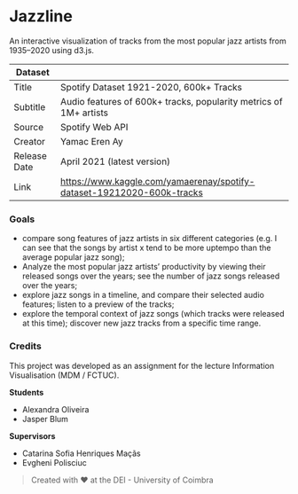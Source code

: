 # Jazzline

An interactive visualization of tracks from the most popular jazz artists from 1935–2020 using d3.js.

| Dataset ||
|----------|---------|
| Title | Spotify Dataset 1921-2020, 600k+ Tracks |
| Subtitle | Audio features of 600k+ tracks, popularity metrics of 1M+ artists |
| Source | Spotify Web API |
| Creator | Yamac Eren Ay |
| Release Date | April 2021 (latest version)|
| Link | https://www.kaggle.com/yamaerenay/spotify-dataset-19212020-600k-tracks |

### Goals

- compare song features of jazz artists in six different categories (e.g. I can see that the songs by artist x tend to be more uptempo than the average popular jazz song);
- Analyze the most popular  jazz artists’ productivity by viewing their released songs over the years;
see the number of jazz songs released over the years;
- explore jazz songs in a timeline, and compare their selected audio features;
listen to a preview of the tracks; 
- explore the temporal context of jazz songs (which tracks were released at this time);
discover new jazz tracks from a specific time range.


### Credits

This project was developed as an assignment for the lecture Information Visualisation (MDM / FCTUC).

**Students**
 - Alexandra Oliveira
 - Jasper Blum
 
**Supervisors**
 - Catarina Sofia Henriques Maçãs
 - Evgheni Polisciuc


> Created with ❤ at the DEI - University of Coimbra
